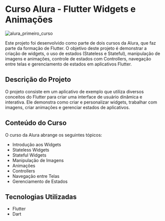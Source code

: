 # Curso Alura - Flutter Widgets e Animações

![alura_primeiro_curso](https://github.com/tassiogustavo/alura_course_initial/assets/70405308/d05763b6-3776-49b1-bdd9-9d0c57f0fd1f)

Este projeto foi desenvolvido como parte de dois cursos da Alura, que faz parte da formação de Flutter. O objetivo deste projeto é demonstrar a criação de widgets, o uso de estados (Stateless e Stateful), manipulação de imagens e animações, controle de estados com Controllers, navegação entre telas e gerenciamento de estados em aplicativos Flutter.

## Descrição do Projeto

O projeto consiste em um aplicativo de exemplo que utiliza diversos conceitos do Flutter para criar uma interface de usuário dinâmica e interativa. Ele demonstra como criar e personalizar widgets, trabalhar com imagens, criar animações e gerenciar estados de aplicativos.

## Conteúdo do Curso

O curso da Alura abrange os seguintes tópicos:

- Introdução aos Widgets
- Stateless Widgets
- Stateful Widgets
- Manipulação de Imagens
- Animações
- Controllers
- Navegação entre Telas
- Gerenciamento de Estados

## Tecnologias Utilizadas

- Flutter
- Dart
